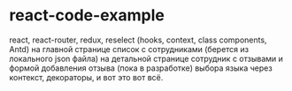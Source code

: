 # react-code-example
react, react-router, redux, reselect
(hooks, context, class components, Antd)
на главной странице список с сотрудниками (берется из локального json файла)
на детальной странице сотрудник с отзывами и формой добавления отзыва (пока в разработке)
выбора языка через контекст, декораторы, и вот это вот всё.
